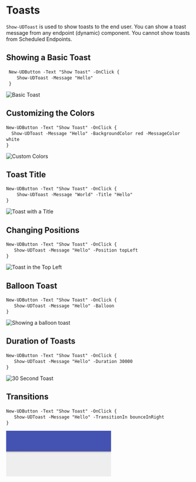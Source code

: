 # Toasts

`Show-UDToast` is used to show toasts to the end user. You can show a toast message from any endpoint \(dynamic\) component. You cannot show toasts from Scheduled Endpoints. 

## Showing a Basic Toast

```text
 New-UDButton -Text "Show Toast" -OnClick {
    Show-UDToast -Message "Hello"
 }
```

![Basic Toast](../.gitbook/assets/image%20%2835%29.png)

## Customizing the Colors

```text
New-UDButton -Text "Show Toast" -OnClick {
  Show-UDToast -Message "Hello" -BackgroundColor red -MessageColor white
}
```

![Custom Colors](../.gitbook/assets/image%20%2859%29.png)

## Toast Title

```text
New-UDButton -Text "Show Toast" -OnClick {
    Show-UDToast -Message "World" -Title "Hello" 
}
```

![Toast with a Title](../.gitbook/assets/image%20%2844%29.png)

## Changing Positions

```text
New-UDButton -Text "Show Toast" -OnClick {
   Show-UDToast -Message "Hello" -Position topLeft
}
```

![Toast in the Top Left](../.gitbook/assets/image%20%2828%29.png)

## Balloon Toast

```text
New-UDButton -Text "Show Toast" -OnClick {
   Show-UDToast -Message "Hello" -Balloon
}
```

![Showing a balloon toast](../.gitbook/assets/image%20%2818%29.png)

## Duration of Toasts

```text
New-UDButton -Text "Show Toast" -OnClick {
   Show-UDToast -Message "Hello" -Duration 30000
}
```

![30 Second Toast](../.gitbook/assets/image%20%2815%29.png)

## Transitions

```text
New-UDButton -Text "Show Toast" -OnClick {
   Show-UDToast -Message "Hello" -TransitionIn bounceInRight
}
```

![Bounce in Transition](../.gitbook/assets/ieuugq2gmh.gif)

